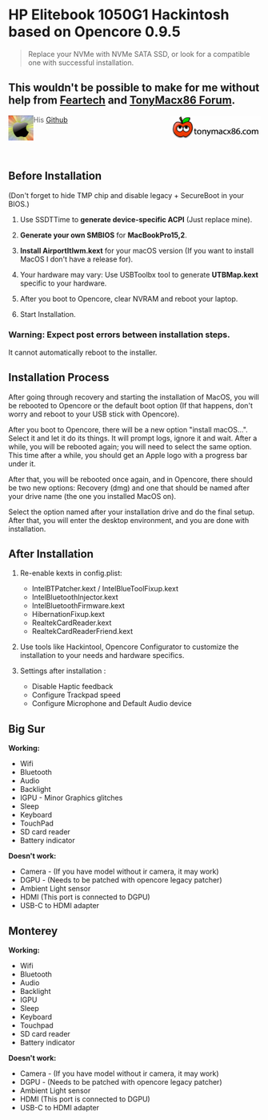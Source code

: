 # HP Elitebook 1050G1 Hackintosh based on Opencore 0.9.5
> Replace your NVMe with NVMe SATA SSD, or look for a compatible one with successful installation.

## This wouldn't be possible to make for me without help from [Feartech](https://www.tonymacx86.com/members/feartech.877703/#about) and [TonyMacx86 Forum](https://www.tonymacx86.com).
<p>
  <img src="image.png" width="50" title="hover text" align="left">
  <img src="image2.png" width="180" title="hover text" align="right">
</p>

>His [Github](https://github.com/feartech)
<p>&nbsp;</p>
<p>&nbsp;</p>

## Before Installation

(Don't forget to hide TMP chip and disable legacy + SecureBoot in your BIOS.)

1. Use SSDTTime to **generate device-specific ACPI** (Just replace mine).

2. **Generate your own SMBIOS** for **MacBookPro15,2**.

3. **Install AirportItlwm.kext** for your macOS version (If you want to install MacOS I don't have a release for).

4. Your hardware may vary: Use USBToolbx tool to generate **UTBMap.kext** specific to your hardware.

5. After you boot to Opencore, clear NVRAM and reboot your laptop.

6. Start Installation.

### Warning: Expect post errors between installation steps.
It cannot automatically reboot to the installer.

## Installation Process

After going through recovery and starting the installation of MacOS, you will be rebooted to Opencore or the default boot option (If that happens, don't worry and reboot to your USB stick with Opencore).

After you boot to Opencore, there will be a new option "install macOS...". Select it and let it do its things. It will prompt logs, ignore it and wait. After a while, you will be rebooted again; you will need to select the same option. This time after a while, you should get an Apple logo with a progress bar under it.

After that, you will be rebooted once again, and in Opencore, there should be two new options: Recovery (dmg) and one that should be named after your drive name (the one you installed MacOS on).

Select the option named after your installation drive and do the final setup. After that, you will enter the desktop environment, and you are done with installation.

## After Installation

1. Re-enable kexts in config.plist:
   - IntelBTPatcher.kext / IntelBlueToolFixup.kext
   - IntelBluetoothInjector.kext
   - IntelBluetoothFirmware.kext
   - HibernationFixup.kext
   - RealtekCardReader.kext
   - RealtekCardReaderFriend.kext

2. Use tools like Hackintool, Opencore Configurator to customize the installation to your needs and hardware specifics.

3. Settings after installation :
   - Disable Haptic feedback
   - Configure Trackpad speed
   - Configure Microphone and Default Audio device

## Big Sur

**Working:**

- Wifi
- Bluetooth
- Audio
- Backlight
- IGPU - Minor Graphics glitches
- Sleep
- Keyboard
- TouchPad
- SD card reader
- Battery indicator 

**Doesn't work:**

- Camera - (If you have model without ir camera, it may work)
- DGPU - (Needs to be patched with opencore legacy patcher)
- Ambient Light sensor 
- HDMI (This port is connected to DGPU)
- USB-C to HDMI adapter

## Monterey

**Working:**

- Wifi
- Bluetooth
- Audio
- Backlight
- IGPU
- Sleep
- Keyboard
- Touchpad
- SD card reader
- Battery indicator


**Doesn't work:**
- Camera - (If you have model without ir camera, it may work)
- DGPU - (Needs to be patched with opencore legacy patcher)
- Ambient Light sensor 
- HDMI (This port is connected to DGPU)
- USB-C to HDMI adapter

